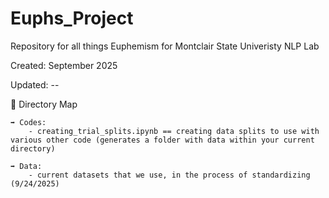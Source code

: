 # Euphs_Project
Repository for all things Euphemism for Montclair State Univeristy NLP Lab

Created: September 2025

Updated: -- 

📝 Directory Map

    ➡️ Codes:
        - creating_trial_splits.ipynb == creating data splits to use with various other code (generates a folder with data within your current directory)

    ➡️ Data:
        - current datasets that we use, in the process of standardizing (9/24/2025)
